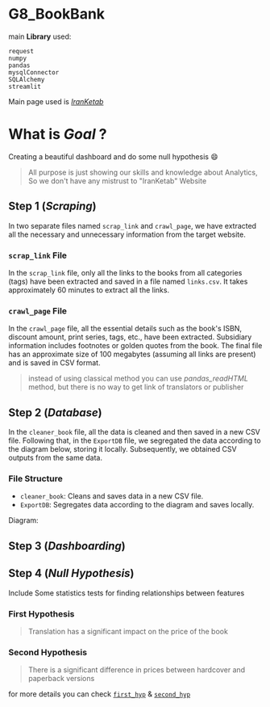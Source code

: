 # G8_BookBank
main **Library** used:
```
request
numpy
pandas
mysqlConnector
SQLAlchemy
streamlit
```
Main page used is [_IranKetab_](https://www.iranketab.ir/)

# What is _Goal_ ?
Creating a beautiful dashboard and do some null hypothesis :smile:
> All purpose is just showing our skills and knowledge about Analytics, So we don't have any mistrust to "IranKetab" Website

## Step 1 (*Scraping*)

In two separate files named `scrap_link` and `crawl_page`, we have extracted all the necessary and unnecessary information from the target website.

### `scrap_link` File
In the `scrap_link` file, only all the links to the books from all categories (tags) have been extracted and saved in a file named `links.csv`. It takes approximately 60 minutes to extract all the links.

### `crawl_page` File
In the `crawl_page` file, all the essential details such as the book's ISBN, discount amount, print series, tags, etc., have been extracted. Subsidiary information includes footnotes or golden quotes from the book. The final file has an approximate size of 100 megabytes (assuming all links are present) and is saved in CSV format.
> instead of using classical method you can use _pandas\_readHTML_ method, but there is no way to get link of translators or publisher

## Step 2 (*Database*)

In the `cleaner_book` file, all the data is cleaned and then saved in a new CSV file. Following that, in the `ExportDB` file, we segregated the data according to the diagram below, storing it locally. Subsequently, we obtained CSV outputs from the same data.

### File Structure
- `cleaner_book`: Cleans and saves data in a new CSV file.
- `ExportDB`: Segregates data according to the diagram and saves locally.

Diagram:


## Step 3 (*Dashboarding*)



## Step 4 (*Null Hypothesis*)


Include Some statistics tests for finding relationships between features

### First Hypothesis
> Translation has a significant impact on the price of the book

### Second Hypothesis
> There is a significant difference in prices between hardcover and paperback versions

for more details you can check [`first_hyp`](https://github.com/mahdi-mghs/G8_BookBank/blob/main/Req%20Customer/first_hyp.py) & [`second_hyp`](https://github.com/mahdi-mghs/G8_BookBank/blob/main/Req%20Customer/sec_hyp.py)
